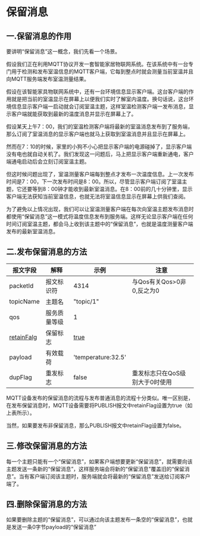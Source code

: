 # 保留消息

## 一.保留消息的作用

要讲明“保留消息”这一概念，我们先看一个场景。

假设我们正在利用MQTT协议开发一套智能家居物联网系统。在该系统中有一台专门用于检测和发布室温信息的MQTT客户端，它每到整点时就会测量当前室温并且向MQTT服务端发布室温测量结果。

假设在该智能家具物联网系统中，还有一台环境信息显示客户端。这台客户端的作用就是把当前的室温显示在屏幕上以便我们实时了解室内温度。换句话说，这台环境信息显示客户端一启动就会订阅室温主题，这样室温检测客户端一发布消息，显示客户端就能获取到最新的温度消息并显示在屏幕上了。

假设某天上午7：00，我们的室温检测客户端将最新的室温消息发布到了服务端，那么订阅了室温消息的显示客户端也就马上获取到室温消息并且显示在屏幕上。

然而在7：10的时候，家里的小狗不小心把显示客户端的电源碰掉了，显示客户端没有电也就自动关机了。我们发现这一问题后，马上把显示客户端重新通电，客户端通电启动后会立刻订阅室温主题。

但这时候问题出现了，室温测量客户端每到整点才发布一次温度信息。上一次发布时间是7：00，下一次发布时间是8：00。所以，尽管显示客户端订阅了室温主题，它还要等到8：00钟才能收到最新室温消息。在8：00前的几十分钟里，显示客户端无法获知当前室温信息，也就无法将室温信息显示在屏幕上供我们查阅。

为了避免以上情况出现，我们可以让室温测量客户端在每次向室温主题发布消息时都使用“保留消息”这一模式将温度信息发布到服务端。这样无论显示客户端在任何时间订阅室温主题，都会马上收到该主题中的“保留消息”，也就是温度测量客户端发布的最新室温消息。

## 二.发布保留消息的方法

| 报文字段          | 解释         | 示例               | 注意                           |
| ----------------- | ------------ | ------------------ | ------------------------------ |
| packetId          | 报文标识符   | 4314               | 与Qos有关Qos>0非0,反之为0      |
| topicName         | 主题名       | "topic/1"          |                                |
| qos               | 服务质量等级 | 1                  |                                |
| <u>retainFalg</u> | 保留标志     | <u>true</u>        |                                |
| payload           | 有效载荷     | 'temperature:32.5' |                                |
| dupFlag           | 重发标志     | false              | 重发标志只在QoS级别大于0时使用 |

MQTT设备发布的保留消息的流程与发布普通消息的流程十分类似。唯一区别是，在发布保留消息时，MQTT设备需要将PUBLISH报文中retainFlag设置为true（如上表所示）。

当然，如果要发布非保留消息，那么PUBLISH报文中retainFlag设置为false。

## 三.修改保留消息的方法

每一个主题只能有一个“保留消息”，如果客户端想要更新“保留消息”，就需要向该主题发送一条新的“保留消息”，这样服务端会将新的“保留消息”覆盖旧的“保留消息”。当有客户端订阅该主题时，服务端就会将最新的“保留消息”发送给订阅客户端了。

## 四.删除保留消息的方法

如果要删除主题的“保留消息”，可以通过向该主题发布一条空的“保留消息”，也就是发送一条0字节payload的“保留消息”

